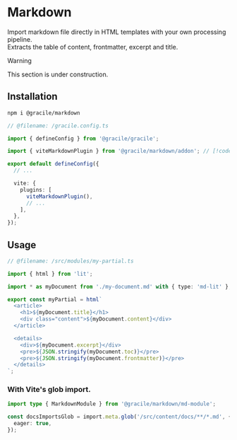 # Markdown

Import markdown file directly in HTML templates with your own processing
pipeline.  
Extracts the table of content, frontmatter, excerpt and title.

> [!WARNING]
> This section is under construction.

## Installation

```sh
npm i @gracile/markdown
```

```ts twoslash
// @filename: /gracile.config.ts

import { defineConfig } from '@gracile/gracile';

import { viteMarkdownPlugin } from '@gracile/markdown/addon'; // [!code highlight]

export default defineConfig({
  // ...

  vite: {
    plugins: [
      viteMarkdownPlugin(),
      // ...
    ],
  },
});
```

## Usage

```ts twoslash
// @filename: /src/modules/my-partial.ts

import { html } from 'lit';

import * as myDocument from './my-document.md' with { type: 'md-lit' };

export const myPartial = html`
  <article>
    <h1>${myDocument.title}</h1>
    <div class="content">${myDocument.content}</div>
  </article>

  <details>
    <div>${myDocument.excerpt}</div>
    <pre>${JSON.stringify(myDocument.toc)}</pre>
    <pre>${JSON.stringify(myDocument.frontmatter)}</pre>
  </details>
`;
```

### With Vite's glob import.

```ts twoslash
import type { MarkdownModule } from '@gracile/markdown/md-module';

const docsImportsGlob = import.meta.glob('/src/content/docs/**/*.md', {
  eager: true,
});
```
